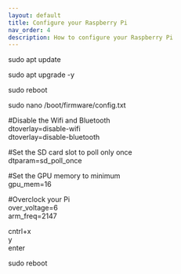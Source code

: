 ```yaml
---
layout: default
title: Configure your Raspberry Pi
nav_order: 4
description: How to configure your Raspberry Pi
---
```

sudo apt update

sudo apt upgrade -y

sudo reboot

sudo nano /boot/firmware/config.txt

#Disable the Wifi and Bluetooth  
dtoverlay=disable-wifi  
dtoverlay=disable-bluetooth

#Set the SD card slot to poll only once  
dtparam=sd_poll_once

#Set the GPU memory to minimum  
gpu_mem=16

#Overclock your Pi  
over_voltage=6  
arm_freq=2147

cntrl+x  
y  
enter  

sudo reboot

